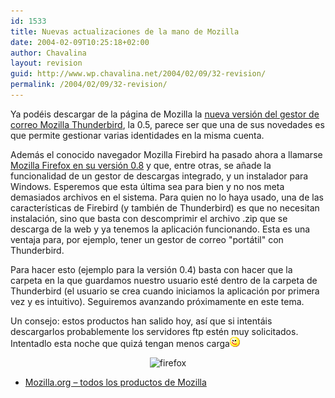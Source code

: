 ```yaml
---
id: 1533
title: Nuevas actualizaciones de la mano de Mozilla
date: 2004-02-09T10:25:18+02:00
author: Chavalina
layout: revision
guid: http://www.wp.chavalina.net/2004/02/09/32-revision/
permalink: /2004/02/09/32-revision/
---
```

Ya podéis descargar de la página de Mozilla la <a href="http://www.mozilla.org/products/thunderbird/" target="_blank">nueva versi&oacute;n del gestor de correo Mozilla Thunderbird</a>, la 0.5, parece ser que una de sus novedades es que permite gestionar varias identidades en la misma cuenta.

Además el conocido navegador Mozilla Firebird ha pasado ahora a llamarse <a href="http://www.mozilla.org/products/firefox/" target="_blank">Mozilla Firefox en su versi&oacute;n 0.8</a> y que, entre otras, se a&ntilde;ade la funcionalidad de un gestor de descargas integrado, y un instalador para Windows. Esperemos que esta &uacute;ltima sea para bien y no nos meta demasiados archivos en el sistema. Para quien no lo haya usado, una de las caracter&iacute;sticas de Firebird (y también de Thunderbird) es que no necesitan instalaci&oacute;n, sino que basta con descomprimir el archivo .zip que se descarga de la web y ya tenemos la aplicaci&oacute;n funcionando. Esta es una ventaja para, por ejemplo, tener un gestor de correo "portátil" con Thunderbird.

Para hacer esto (ejemplo para la versi&oacute;n 0.4) basta con hacer que la carpeta en la que guardamos nuestro usuario esté dentro de la carpeta de Thunderbird (el usuario se crea cuando iniciamos la aplicaci&oacute;n por primera vez y es intuitivo). Seguiremos avanzando pr&oacute;ximamente en este tema. 

Un consejo: estos productos han salido hoy, as&iacute; que si intentáis descargarlos probablemente los servidores ftp estén muy solicitados. Intentadlo esta noche que quizá tengan menos carga![guino](/imagenes/emoticonos/guino.gif) 

<p align="center">
  <img src="http://www.mozilla.org/products/firefox/productIconFirefox.png" alt="firefox" />
</p>

  * <a href="http://www.mozilla.org/products/" target="_blank">Mozilla.org &#8211; todos los productos de Mozilla </a>